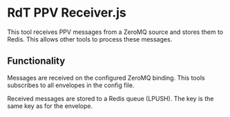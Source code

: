 # RdT PPV Receiver.js

This tool receives PPV messages from a ZeroMQ source and stores them to Redis.
This allows other tools to process these messages.

## Functionality

Messages are received on the configured ZeroMQ binding. This tools subscribes to all
envelopes in the config file.

Received messages are stored to a Redis queue (LPUSH).
The key is the same key as for the envelope.
